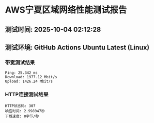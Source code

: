 # AWS宁夏区域网络性能测试报告
## 测试时间: 2025-10-04 02:12:28
## 测试环境: GitHub Actions Ubuntu Latest (Linux)

### 带宽测试结果
```
Ping: 25.342 ms
Download: 1977.12 Mbit/s
Upload: 1426.24 Mbit/s
```

### HTTP连接测试结果
```
HTTP状态码: 307
响应时间: 2.998047秒
下载速度: 0字节/秒
```

